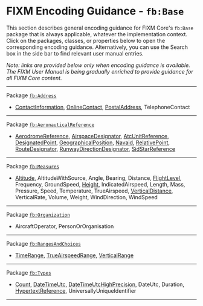 # FIXM Encoding Guidance - `fb:Base`

This section describes general encoding guidance for FIXM Core's `fb:Base` package that is always applicable, whatever the implementation context. 
Click on the packages, classes, or properties below to open the corresponding encoding guidance. 
Alternatively, you can use the Search box in the side bar to find relevant user manual entries.

*Note: links are provided below only when encoding guidance is available. The FIXM User Manual is being gradually enriched to provide guidance for all FIXM Core content.*

---
Package [`fb:Address`]
- [ContactInformation], [OnlineContact], [PostalAddress], TelephoneContact
---
Package [`fb:AeronauticalReference`]
- [AerodromeReference], [AirspaceDesignator], [AtcUnitReference], [DesignatedPoint], [GeographicalPosition], [Navaid], [RelativePoint], [RouteDesignator], [RunwayDirectionDesignator], [SidStarReference]
---
Package [`fb:Measures`]
- [Altitude], AltitudeWithSource, Angle, Bearing, Distance, [FlightLevel], Frequency, GroundSpeed, [Height], IndicatedAirspeed, Length, Mass, Pressure, Speed, Temperature, TrueAirspeed, [VerticalDistance], VerticalRate, Volume, Weight, WindDirection, WindSpeed
---
Package [`fb:Organization`]
- AircraftOperator, PersonOrOrganisation
---
Package [`fb:RangesAndChoices`]
- [TimeRange], [TrueAirspeedRange], [VerticalRange]
---
Package [`fb:Types`]
- [Count], [DateTimeUtc], [DateTimeUtcHighPrecision], DateUtc, Duration, [HypertextReference], UniversallyUniqueIdentifier
---

<!----------------------------------------------------->

<!-- Links for fb:Address -->
[`fb:Address`]: general-guidance/fb_Address
[ContactInformation]: general-guidance/fb_Address?id=contactinformation
[OnlineContact]: general-guidance/fb_Address?id=onlinecontact
[PostalAddress]: general-guidance/fb_Address?id=postaladdress

<!-- Links for fb:AeronauticalReference -->
[`fb:AeronauticalReference`]: general-guidance/fb_AeronauticalReference
[AerodromeReference]: general-guidance/fb_AeronauticalReference?id=aerodromereference
[AirspaceDesignator]: general-guidance/fb_AeronauticalReference?id=airspacedesignator
[AtcUnitReference]: general-guidance/fb_AeronauticalReference?id=atcunitreference
[DesignatedPoint]: general-guidance/fb_AeronauticalReference?id=designatedpoint
[GeographicalPosition]: general-guidance/fb_AeronauticalReference?id=geographicalposition
[Navaid]: general-guidance/fb_AeronauticalReference?id=navaid
[RelativePoint]: general-guidance/fb_AeronauticalReference?id=relativepoint
[RouteDesignator]: general-guidance/fb_AeronauticalReference?id=routedesignator
[RunwayDirectionDesignator]: general-guidance/fb_AeronauticalReference?id=runwaydirectiondesignator
[SidStarReference]: general-guidance/fb_AeronauticalReference?id=sidstarreference

<!-- Links for fb:Measures -->
[`fb:Measures`]: general-guidance/fb_Measures
[VerticalDistance]: general-guidance/fb_Measures?id=verticaldistance
[Altitude]: general-guidance/fb_Measures?id=verticaldistance
[FlightLevel]: general-guidance/fb_Measures?id=verticaldistance
[Height]: general-guidance/fb_Measures?id=verticaldistance

<!-- Links for fb:Organization -->
[`fb:Organization`]: general-guidance/fb_Organization

<!-- Links for fb:RangesAndChoices -->
[`fb:RangesAndChoices`]: general-guidance/fb_RangesAndChoice
[TimeRange]: general-guidance/fb_RangesAndChoice?id=timerange
[TrueAirspeedRange]: general-guidance/fb_RangesAndChoice?id=trueairspeedrange
[VerticalRange]: general-guidance/fb_RangesAndChoice?id=verticalrange

<!-- Links for fb:Types -->
[`fb:Types`]: general-guidance/fb_Types
[Count]: general-guidance/fb_Types?id=count-sequence-numbers
[DateTimeUtc]: general-guidance/fb_Types?id=datetimeutchighprecision
[DateTimeUtcHighPrecision]: general-guidance/fb_Types?id=datetimeutchighprecision
[HyperTextReference]: general-guidance/fb_AeronauticalReference?id=hypertext-references
<!----------------------------------------------------->
